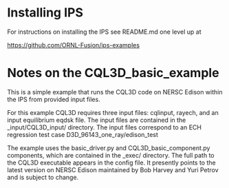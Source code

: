 # Installing IPS
For instructions on installing the IPS see README.md one level up at

https://github.com/ORNL-Fusion/ips-examples 


# Notes on the CQL3D_basic_example
This is a simple example that runs the CQL3D code on NERSC Edison within the IPS from 
provided input files.  

For this example CQL3D requires three input files: cqlinput, rayech, and an
input equilibrium eqdsk file.  The input files are contained in the _input/CQL3D_input/ 
directory. The input files correspond to an ECH regression test case D3D_96143_one_ray/edison_test

The example uses the basic_driver.py and CQL3D_basic_component.py components, 
which are contained in the _exec/ directory. The full path to the CQL3D executable appears 
in the config file.  It presently points to the latest version on NERSC Edison maintained 
by Bob Harvey and Yuri Petrov and is subject to change.

